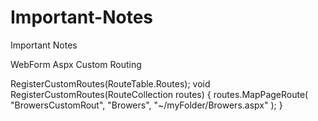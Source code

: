 # Important-Notes
Important Notes

WebForm Aspx Custom Routing

 RegisterCustomRoutes(RouteTable.Routes);
        void RegisterCustomRoutes(RouteCollection routes)
        {
            routes.MapPageRoute(
                "BrowersCustomRout",
                "Browers",
                "~/myFolder/Browers.aspx"
            );
        }
